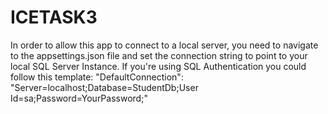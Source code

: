 # ICETASK3
In order to allow this app to connect to a local server, you need to navigate to the appsettings.json file
and set the connection string to point to your local SQL Server Instance.
 If you're using SQL Authentication you could follow this template:
	"DefaultConnection": "Server=localhost;Database=StudentDb;User Id=sa;Password=YourPassword;"
